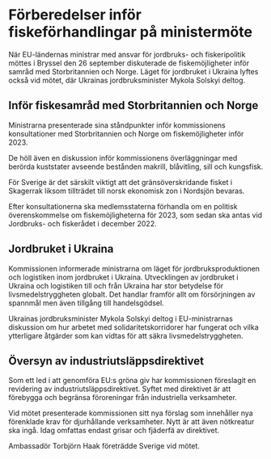 # Förberedelser inför fiskeförhandlingar på ministermöte

När EU\-ländernas ministrar med ansvar för jordbruks\- och fiskeripolitik möttes i Bryssel den 26 september diskuterade de fiskemöjligheter inför samråd med Storbritannien och Norge. Läget för jordbruket i Ukraina lyftes också vid mötet, där Ukrainas jordbruksminister Mykola Solskyi deltog.


## Inför fiskesamråd med Storbritannien och Norge

Ministrarna presenterade sina ståndpunkter inför kommissionens konsultationer med Storbritannien och Norge om fiskemöjligheter inför 2023\.

De höll även en diskussion inför kommissionens överläggningar med berörda kuststater avseende bestånden makrill, blåvitling, sill och kungsfisk.

För Sverige är det särskilt viktigt att det gränsöverskridande fisket i Skagerrak liksom tillträdet till norsk ekonomisk zon i Nordsjön bevaras.

Efter konsultationerna ska medlemsstaterna förhandla om en politisk överenskommelse om fiskemöjligheterna för 2023, som sedan ska antas vid Jordbruks\- och fiskerådet i december 2022\.

## Jordbruket i Ukraina

Kommissionen informerade ministrarna om läget för jordbruksproduktionen och logistiken inom jordbruket i Ukraina. Utvecklingen av jordbruket i Ukraina och logistiken till och från Ukraina har stor betydelse för livsmedelstryggheten globalt. Det handlar framför allt om försörjningen av spannmål men även tillgång till handelsgödsel.

Ukrainas jordbruksminister Mykola Solskyi deltog i EU\-ministrarnas diskussion om hur arbetet med solidaritetskorridorer har fungerat och vilka ytterligare åtgärder som kan vidtas för att säkra livsmedelstryggheten.

## Översyn av industriutsläppsdirektivet

Som ett led i att genomföra EU:s gröna giv har kommissionen föreslagit en revidering av industriutsläppsdirektivet. Syftet med direktivet är att förebygga och begränsa föroreningar från industriella verksamheter.

Vid mötet presenterade kommissionen sitt nya förslag som innehåller nya förenklade krav för djurhållande verksamheter. Nytt är att även nötkreatur ska ingå. Idag omfattas endast grisar och fjäderfä av direktivet.

Ambassadör Torbjörn Haak företrädde Sverige vid mötet.
